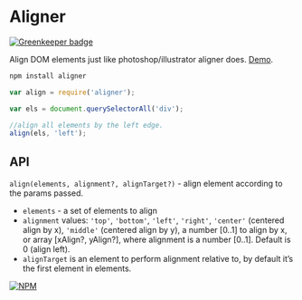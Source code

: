 # Aligner

[![Greenkeeper badge](https://badges.greenkeeper.io/dfcreative/aligner.svg)](https://greenkeeper.io/)

Align DOM elements just like photoshop/illustrator aligner does. [Demo](http://dfcreative.github.io/aligner).

```js
npm install aligner
```

```js
var align = require('aligner');

var els = document.querySelectorAll('div');

//align all elements by the left edge.
align(els, 'left');
```


## API

`align(elements, alignment?, alignTarget?)` - align element according to the params passed.

* `elements` - a set of elements to align
* `alignment` values: `'top'`, `'bottom'`, `'left'`, `'right'`, `'center'` (centered align by x), `'middle'` (centered align by y), a number [0..1] to align by x, or array [xAlign?, yAlign?], where alignment is a number [0..1]. Default is 0 (align left).
* `alignTarget` is an element to perform alignment relative to, by default it’s the first element in elements.





[![NPM](https://nodei.co/npm/aligner.png?downloads=true&downloadRank=true&stars=true)](https://nodei.co/npm/aligner/)